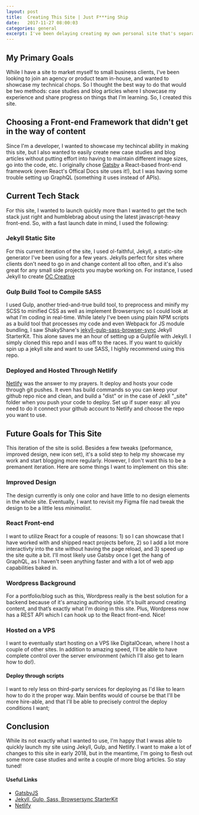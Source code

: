```yaml
---
layout: post
title:  Creating This Site | Just F***ing Ship
date:   2017-11-27 08:00:03
categories: general
excerpt: I've been delaying creating my own personal site that's separate from my site I have for small business client work, so I finally made something. Here's how I made it.
---
```


## My Primary Goals
While I have a site to market myself to small business clients, I've been looking to join an agency or product team in-house, and wanted to showcase my technical chops. So I thought the best way to do that would be two methods: case studies and blog articles where I showcase my experience and share progress on things that I'm learning. So, I created this site.


## Choosing a Front-end Framework that didn't get in the way of content
Since I'm a developer, I wanted to showcase my techincal ability in making this site, but I also wanted to easily create new case studies and blog articles without putting effort into having to maintain different image sizes, go into the code, etc. I originally chose <a href="https://www.gatsbyjs.org/" target="_blank" rel="noopener">Gatsby</a> a React-based front-end framework (even React's Offical Docs site uses it!), but I was having some trouble setting up GraphQL (something it uses instead of APIs).

## Current Tech Stack
For this site, I wanted to launch quickly more than I wanted to get the tech stack just right and humblebrag about using the latest javascript-heavy front-end. So, with a fast launch date in mind, I used the following:

### Jekyll Static Site
For this current iteration of the site, I used ol-faithful, Jekyll, a static-site generator I've been using for a few years. Jekylls perfect for sites where clients don't need to go in and change content all too often, and it's also great for any small side projects you maybe working on. For instance, I used Jekyll to create <a href="//occreative.co/" target="_blank" rel="noopener">OC Creative</a>

### Gulp Build Tool to Compile SASS
I used Gulp, another tried-and-true build tool, to preprocess and minify my SCSS to minified CSS as well as implement Browsersync so I could look at what I'm coding in real-time. While lately I've been using plain NPM scripts as a build tool that processes my code and even Webpack for JS module bundling, I saw ShakyShane's <a href="https://github.com/shakyShane/jekyll-gulp-sass-browser-sync" target="_blank" rel="noopener">jekyll-gulp-sass-browser-sync</a> Jekyll StarterKit. This alone saves me an hour of setting up a Gulpfile with Jekyll. I simply cloned this repo and I was off to the races. If you want to quickly spin up a jekyll site and want to use SASS, I highly recommend using this repo.

### Deployed and Hosted Through Netlify
<a href="https://netlify.com" target="_blank" rel="noopener">Netlify</a> was the answer to my prayers. It deploy and hosts your code through git pushes. It even has build commands so you can keep your github repo nice and clean, and build a "dist" or in the case of Jekll "_site" folder when you push your code to deploy. Set up if super easy: all you need to do it connect your github account to Netlify and choose the repo you want to use.

## Future Goals for This Site
This iteration of the site is solid. Besides a few tweaks (peformance, improved design, new icon set), it's a solid step to help my showcase my work and start blogging more regularly. However, I don't want this to be a premanent iteration. Here are some things I want to implement on this site:

### Improved Design
The design currently is only one color and have little to no design elements in the whole site. Eventually, I want to revisit my Figma file nad tweak the design to be a little less *minimalist*.

### React Front-end
I want to utilize React for a couple of reasons: 1) so I can showcase that I have worked with and shipped react projects before, 2) so I add a lot more interactivty into the site without having the page reload, and 3) speed up the site quite a bit. I'll most likely use Gatsby once I get the hang of GraphQL, as I haven't seen anything faster and with a lot of web app capabilities baked in.

### Wordpress Background
For a portfolio/blog such as this, Wordpress really is the best solution for a backend because of it's amazing authoring side. It's built around creating content, and that’s exactly what I'm doing in this site. Plus, Wordpress now has a REST API which I can hook up to the React front-end. Nice!

### Hosted on a VPS
I want to eventually start hosting on a VPS like DigitalOcean, where I host a couple of other sites. In addition to amazing speed, I'll be able to have complete control over the server environment (which I'll also get to learn how to do!).

#### Deploy through scripts
I want to rely less on third-party services for deploying as I'd like to learn how to do it the proper way. Main benfits would of course be that I'll be more hire-able, and that I'll be able to precisely control the deploy conditions I want;

## Conclusion
While its not exactly what I wanted to use, I'm happy that I wwas able to quickly launch my site using Jekyll, Gulp, and Netlify. I want to make a lot of changes to this site in early 2018, but in the meantime, I'm going to flesh out some more case studies and write a couple of more blog articles. So stay tuned!

#### Useful Links

- <a href="https://www.gatsbyjs.org/" target="_blank" rel="noopener">GatsbyJS</a>
- <a href="https://github.com/shakyShane/jekyll-gulp-sass-browser-sync" target="_blank" rel="noopener">Jekyll, Gulp, Sass, Browsersync StarterKit</a>
- <a href="https://netlify.com" target="_blank" rel="noopener">Netlify</a>